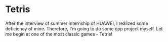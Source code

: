# Tetris

After the interview of summer internship of HUAWEI,
I realized some deficiency of mine.
Therefore, I'm going to do some cpp project myself.
Let me begin at one of the most classic games - Tetris!

